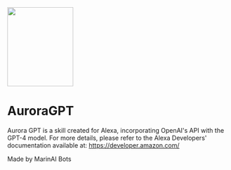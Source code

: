 <img loading="lazy" src="https://juanelocode.xyz/img/aurora.jpg" width="150px" height="180px">

# AuroraGPT
Aurora GPT is a skill created for Alexa, incorporating OpenAI's API with the GPT-4 model. For more details, please refer to the Alexa Developers' documentation available at: https://developer.amazon.com/

Made by MarinAI Bots
